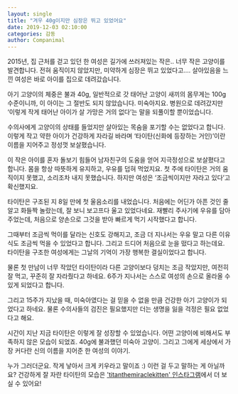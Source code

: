 ```yaml
---
layout: single
title: "겨우 40g이지만 심장은 뛰고 있었어요"
date: 2019-12-03 02:10:00
categories: 감동
author: Companimal
---
```


2015년, 집 근처를 걷고 있던 한 여성은 길가에 쓰러져있는 작은.. 너무 작은 고양이를 발견합니다. 전혀 움직이지 않았지만, 미약하게 심장은 뛰고 있었다고…. 살아있음을 느낀 여성은 바로 아이를 집으로 데려갔습니다.

아기 고양이의 체중은 불과 40g, 일반적으로 갓 태어난 고양이 새끼의 몸무게는 100g 수준이니까, 이 아이는 그 절반도 되지 않았습니다. 미숙아지요. 병원으로 데려갔지만 ‘이렇게 작게 태어난 아이가 살 가망은 거의 없다’는 말을 되풀이할 뿐이었습니다.

수의사에게 고양이의 상태를 들었지만 살아있는 목숨을 포기할 수는 없었다고 합니다. 이렇게 작고 약한 아이가 건강하게 자라길 바라며 ‘타이탄(신화에 등장하는 거인)’이란 이름을 지어주고 정성껏 보살폈습니다.

이 작은 아이를 혼자 돌보기 힘들어 남자친구의 도움을 얻어 지극정성으로 보살폈다고 합니다. 몸을 항상 따뜻하게 유지하고, 우유를 덥혀 먹었지요. 첫 주에 타이탄은 거의 움직이지 못했고, 소리조차 내지 못했습니다. 하지만 여성은 ‘조금씩이지만 자라고 있다’고 확신했지요.

타이탄은 구조된 지 8일 만에 첫 울음소리를 내었습니다. 처음에는 어딘가 아픈 것인 줄 알고 화들짝 놀랐는데, 잘 보니 보고프다 울고 있었다네요. 재빨리 주사기에 우유를 담아 주었는데, 처음으로 양손으로 그것을 받아 빠르게 먹기 시작했다고 합니다.

그때부터 조금씩 먹이를 달라는 신호도 강해지고, 조금 더 지나서는 우유 말고 다른 이유식도 조금씩 먹을 수 있었다고 합니다. 그리고 드디어 처음으로 눈을 떴다고 하는데요. 타이탄을 구조한 여성에게는 그날의 기억이 가장 행복한 결실이었다고 합니다.

물론 첫 만남이 너무 작았던 타이탄이라 다른 고양이보다 덩치는 조금 작았지만, 여전히 잘 먹고, 꾸준히 잘 자라줬다고 하네요. 6주가 지나서는 스스로 여성의 손으로 올라올 수 있게 되었다고 합니다.

그리고 15주가 지났을 때, 미숙아였다는 걸 믿을 수 없을 만큼 건강한 아기 고양이가 되었다고 하네요. 물론 수의사들의 검진은 필요했지만 더는 생명을 잃을 걱정은 필요 없었다고 해요.

시간이 지난 지금 타이탄은 이렇게 잘 성장할 수 있었습니다. 어떤 고양이에 비해서도 부족하지 않은 모습이 되었죠. 40g에 불과했던 미숙아 고양이. 그리고 그에게 세상에서 가장 커다란 신의 이름을 지어준 한 여성의 이야기.

누가 그러더군요. 작게 낳아서 크게 키우라고 말이죠 :) 이런 걸 두고 말하는 게 아닐까요? 건강하게 잘 자란 타이탄의 모습은 ['titanthemiraclekitten' 인스타그램](https://www.instagram.com/titanthemiraclekitten/)에서 더 보실 수 있어요!
